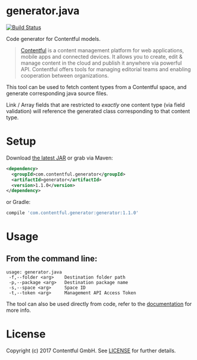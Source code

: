 # generator.java

[![Build Status](https://travis-ci.org/contentful/generator.java.svg)](https://travis-ci.org/contentful/generator.java/builds#)

Code generator for Contentful models.

> [Contentful][1] is a content management platform for web applications, mobile apps and connected devices. It allows you to create, edit & manage content in the cloud and publish it anywhere via powerful API. Contentful offers tools for managing editorial teams and enabling cooperation between organizations.

This tool can be used to fetch content types from a Contentful space, and generate corresponding java source files.

Link / Array fields that are restricted to *exactly* one content type (via field validation) will reference the generated class corresponding to that content type.

Setup
=====

Download [the latest JAR][2] or grab via Maven:
```xml
<dependency>
  <groupId>com.contentful.generator</groupId>
  <artifactId>generator</artifactId>
  <version>1.1.0</version>
</dependency>
```
or Gradle:
```groovy
compile 'com.contentful.generator:generator:1.1.0'
```

Usage
=====

## From the command line:

```
usage: generator.java
 -f,--folder <arg>    Destination folder path
 -p,--package <arg>   Destination package name
 -s,--space <arg>     Space ID
 -t,--token <arg>     Management API Access Token
```

The tool can also be used directly from code, refer to the [documentation][3] for more info.

License
=======

Copyright (c) 2017 Contentful GmbH. See [LICENSE][4] for further details.


 [1]: https://www.contentful.com
 [2]: http://search.maven.org/remotecontent?filepath=com/contentful/generator/generator/1.1.0/generator-1.1.0-jar-with-dependencies.jar
 [3]: https://www.contentful.com/developers/docs/android/tutorials/offline-persistence-with-vault/#generatorjava
 [4]: https://raw.githubusercontent.com/contentful/contentful-management.java/master/LICENSE.txt
 
